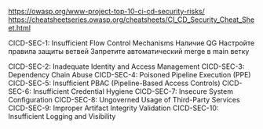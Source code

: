 https://owasp.org/www-project-top-10-ci-cd-security-risks/
https://cheatsheetseries.owasp.org/cheatsheets/CI_CD_Security_Cheat_Sheet.html


CICD-SEC-1: Insufficient Flow Control Mechanisms
Наличие QG
Настройте правила защиты ветвей 
Запретите автоматический merge в main ветку

CICD-SEC-2: Inadequate Identity and Access Management
CICD-SEC-3: Dependency Chain Abuse
CICD-SEC-4: Poisoned Pipeline Execution (PPE)
CICD-SEC-5: Insufficient PBAC (Pipeline-Based Access Controls)
CICD-SEC-6: Insufficient Credential Hygiene
CICD-SEC-7: Insecure System Configuration
CICD-SEC-8: Ungoverned Usage of Third-Party Services
CICD-SEC-9: Improper Artifact Integrity Validation
CICD-SEC-10: Insufficient Logging and Visibility